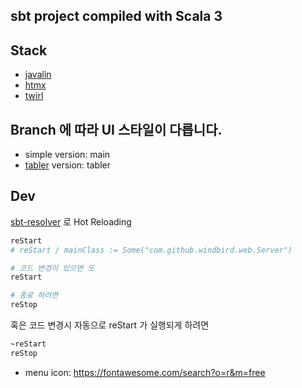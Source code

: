## sbt project compiled with Scala 3

## Stack
* [javalin](https://javalin.io/)
* [htmx](https://htmx.org/)
* [twirl](https://www.playframework.com/documentation/3.0.x/ScalaTemplates)

## Branch 에 따라 UI 스타일이 다릅니다.
* simple version: main
* [tabler](https://tabler.io/) version: tabler

## Dev
[sbt-resolver](https://github.com/spray/sbt-revolver) 로 Hot Reloading 

```bash
reStart
# reStart / mainClass := Some("com.github.windbird.web.Server")

# 코드 변경이 있으면 또
reStart

# 종료 하려면
reStop
```

혹은 코드 변경시 자동으로 reStart 가 실행되게 하려면
```bash
~reStart
reStop
```

* menu icon: https://fontawesome.com/search?o=r&m=free
